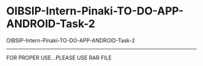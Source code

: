 # OIBSIP-Intern-Pinaki-TO-DO-APP-ANDROID-Task-2
OIBSIP-Intern-Pinaki-TO-DO-APP-ANDROID-Task-2

-------

FOR PROPER USE...PLEASE USE RAR FILE
